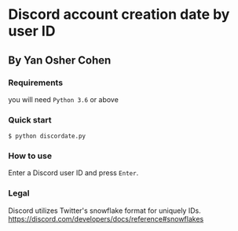 # Discord account creation date by user ID
## By Yan Osher Cohen

### Requirements
you will need `Python 3.6` or above  

### Quick start
```
$ python discordate.py
```

### How to use
Enter a Discord user ID and press `Enter`.

### Legal
Discord utilizes Twitter's snowflake format for uniquely IDs.  
https://discord.com/developers/docs/reference#snowflakes
